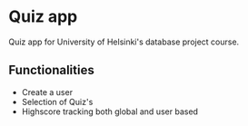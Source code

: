 # Quiz app
Quiz app for University of Helsinki's database project course.

## Functionalities
- Create a user
- Selection of Quiz's
- Highscore tracking both global and user based
